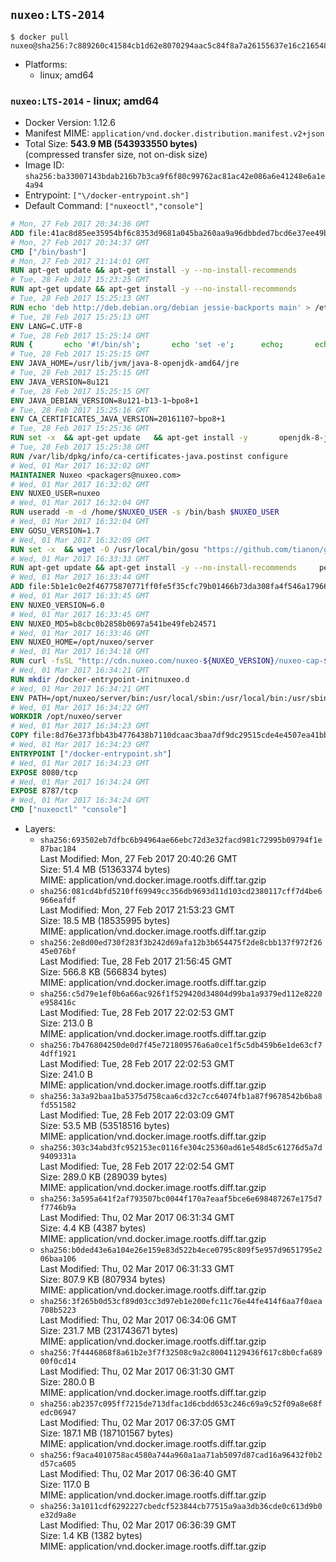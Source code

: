 ## `nuxeo:LTS-2014`

```console
$ docker pull nuxeo@sha256:7c889260c41584cb1d62e8070294aac5c84f8a7a26155637e16c216548deec99
```

-	Platforms:
	-	linux; amd64

### `nuxeo:LTS-2014` - linux; amd64

-	Docker Version: 1.12.6
-	Manifest MIME: `application/vnd.docker.distribution.manifest.v2+json`
-	Total Size: **543.9 MB (543933550 bytes)**  
	(compressed transfer size, not on-disk size)
-	Image ID: `sha256:ba33007143bdab216b7b3ca9f6f80c99762ac81ac42e086a6e41248e6a1e4a94`
-	Entrypoint: `["\/docker-entrypoint.sh"]`
-	Default Command: `["nuxeoctl","console"]`

```dockerfile
# Mon, 27 Feb 2017 20:34:36 GMT
ADD file:41ac8d85ee35954bf6c8353d9681a045ba260aa9a96dbbded7bcd6e37ee49bea in / 
# Mon, 27 Feb 2017 20:34:37 GMT
CMD ["/bin/bash"]
# Mon, 27 Feb 2017 21:14:01 GMT
RUN apt-get update && apt-get install -y --no-install-recommends 		ca-certificates 		curl 		wget 	&& rm -rf /var/lib/apt/lists/*
# Tue, 28 Feb 2017 15:23:25 GMT
RUN apt-get update && apt-get install -y --no-install-recommends 		bzip2 		unzip 		xz-utils 	&& rm -rf /var/lib/apt/lists/*
# Tue, 28 Feb 2017 15:25:13 GMT
RUN echo 'deb http://deb.debian.org/debian jessie-backports main' > /etc/apt/sources.list.d/jessie-backports.list
# Tue, 28 Feb 2017 15:25:13 GMT
ENV LANG=C.UTF-8
# Tue, 28 Feb 2017 15:25:14 GMT
RUN { 		echo '#!/bin/sh'; 		echo 'set -e'; 		echo; 		echo 'dirname "$(dirname "$(readlink -f "$(which javac || which java)")")"'; 	} > /usr/local/bin/docker-java-home 	&& chmod +x /usr/local/bin/docker-java-home
# Tue, 28 Feb 2017 15:25:15 GMT
ENV JAVA_HOME=/usr/lib/jvm/java-8-openjdk-amd64/jre
# Tue, 28 Feb 2017 15:25:15 GMT
ENV JAVA_VERSION=8u121
# Tue, 28 Feb 2017 15:25:15 GMT
ENV JAVA_DEBIAN_VERSION=8u121-b13-1~bpo8+1
# Tue, 28 Feb 2017 15:25:16 GMT
ENV CA_CERTIFICATES_JAVA_VERSION=20161107~bpo8+1
# Tue, 28 Feb 2017 15:25:36 GMT
RUN set -x 	&& apt-get update 	&& apt-get install -y 		openjdk-8-jre-headless="$JAVA_DEBIAN_VERSION" 		ca-certificates-java="$CA_CERTIFICATES_JAVA_VERSION" 	&& rm -rf /var/lib/apt/lists/* 	&& [ "$JAVA_HOME" = "$(docker-java-home)" ]
# Tue, 28 Feb 2017 15:25:38 GMT
RUN /var/lib/dpkg/info/ca-certificates-java.postinst configure
# Wed, 01 Mar 2017 16:32:02 GMT
MAINTAINER Nuxeo <packagers@nuxeo.com>
# Wed, 01 Mar 2017 16:32:02 GMT
ENV NUXEO_USER=nuxeo
# Wed, 01 Mar 2017 16:32:04 GMT
RUN useradd -m -d /home/$NUXEO_USER -s /bin/bash $NUXEO_USER
# Wed, 01 Mar 2017 16:32:04 GMT
ENV GOSU_VERSION=1.7
# Wed, 01 Mar 2017 16:32:09 GMT
RUN set -x 	&& wget -O /usr/local/bin/gosu "https://github.com/tianon/gosu/releases/download/$GOSU_VERSION/gosu-$(dpkg --print-architecture)" 	&& wget -O /usr/local/bin/gosu.asc "https://github.com/tianon/gosu/releases/download/$GOSU_VERSION/gosu-$(dpkg --print-architecture).asc" 	&& export GNUPGHOME="$(mktemp -d)" 	&& gpg --keyserver ha.pool.sks-keyservers.net --recv-keys B42F6819007F00F88E364FD4036A9C25BF357DD4 	&& gpg --batch --verify /usr/local/bin/gosu.asc /usr/local/bin/gosu 	&& rm -r "$GNUPGHOME" /usr/local/bin/gosu.asc 	&& chmod +x /usr/local/bin/gosu 	&& gosu nobody true
# Wed, 01 Mar 2017 16:33:33 GMT
RUN apt-get update && apt-get install -y --no-install-recommends     perl     locales     pwgen     imagemagick     ffmpeg2theora     ufraw     poppler-utils     libreoffice     libwpd-tools     exiftool     ghostscript  && rm -rf /var/lib/apt/lists/*
# Wed, 01 Mar 2017 16:33:44 GMT
ADD file:5b1e1c0e2f46775870771ff0fe5f35cfc79b01466b73da308fa4f546a1796610 in /etc/ImageMagick/policy.xml 
# Wed, 01 Mar 2017 16:33:45 GMT
ENV NUXEO_VERSION=6.0
# Wed, 01 Mar 2017 16:33:45 GMT
ENV NUXEO_MD5=b8cbc0b2858b0697a541be49feb24571
# Wed, 01 Mar 2017 16:33:46 GMT
ENV NUXEO_HOME=/opt/nuxeo/server
# Wed, 01 Mar 2017 16:34:18 GMT
RUN curl -fsSL "http://cdn.nuxeo.com/nuxeo-${NUXEO_VERSION}/nuxeo-cap-${NUXEO_VERSION}-tomcat.zip" -o /tmp/nuxeo-distribution-tomcat.zip     && echo "$NUXEO_MD5 /tmp/nuxeo-distribution-tomcat.zip" | md5sum -c -     && mkdir -p /tmp/nuxeo-distribution $(dirname $NUXEO_HOME)     && unzip -q -d /tmp/nuxeo-distribution /tmp/nuxeo-distribution-tomcat.zip     && DISTDIR=$(/bin/ls /tmp/nuxeo-distribution | head -n 1)     && mv /tmp/nuxeo-distribution/$DISTDIR $NUXEO_HOME     && sed -i -e "s/^org.nuxeo.distribution.package.*/org.nuxeo.distribution.package=docker/" $NUXEO_HOME/templates/common/config/distribution.properties     && rm -rf /tmp/nuxeo-distribution*     && chmod +x $NUXEO_HOME/bin/*ctl $NUXEO_HOME/bin/*.sh
# Wed, 01 Mar 2017 16:34:21 GMT
RUN mkdir /docker-entrypoint-initnuxeo.d
# Wed, 01 Mar 2017 16:34:21 GMT
ENV PATH=/opt/nuxeo/server/bin:/usr/local/sbin:/usr/local/bin:/usr/sbin:/usr/bin:/sbin:/bin
# Wed, 01 Mar 2017 16:34:22 GMT
WORKDIR /opt/nuxeo/server
# Wed, 01 Mar 2017 16:34:23 GMT
COPY file:8d76e373fbb43b4776438b7110dcaac3baa7df9dc29515cde4e4507ea41bb412 in / 
# Wed, 01 Mar 2017 16:34:23 GMT
ENTRYPOINT ["/docker-entrypoint.sh"]
# Wed, 01 Mar 2017 16:34:23 GMT
EXPOSE 8080/tcp
# Wed, 01 Mar 2017 16:34:24 GMT
EXPOSE 8787/tcp
# Wed, 01 Mar 2017 16:34:24 GMT
CMD ["nuxeoctl" "console"]
```

-	Layers:
	-	`sha256:693502eb7dfbc6b94964ae66ebc72d3e32facd981c72995b09794f1e87bac184`  
		Last Modified: Mon, 27 Feb 2017 20:40:26 GMT  
		Size: 51.4 MB (51363374 bytes)  
		MIME: application/vnd.docker.image.rootfs.diff.tar.gzip
	-	`sha256:081cd4bfd5210ff69949cc356db9693d11d103cd2380117cff7d4be6966eafdf`  
		Last Modified: Mon, 27 Feb 2017 21:53:23 GMT  
		Size: 18.5 MB (18535995 bytes)  
		MIME: application/vnd.docker.image.rootfs.diff.tar.gzip
	-	`sha256:2e8d00ed730f283f3b242d69afa12b3b654475f2de8cbb137f972f2645e076bf`  
		Last Modified: Tue, 28 Feb 2017 21:56:45 GMT  
		Size: 566.8 KB (566834 bytes)  
		MIME: application/vnd.docker.image.rootfs.diff.tar.gzip
	-	`sha256:c5d79e1ef0b6a66ac926f1f529420d34804d99ba1a9379ed112e8220e958416c`  
		Last Modified: Tue, 28 Feb 2017 22:02:53 GMT  
		Size: 213.0 B  
		MIME: application/vnd.docker.image.rootfs.diff.tar.gzip
	-	`sha256:7b476804250de0d7f45e721809576a6a0ce1f5c5db459b6e1de63cf74dff1921`  
		Last Modified: Tue, 28 Feb 2017 22:02:53 GMT  
		Size: 241.0 B  
		MIME: application/vnd.docker.image.rootfs.diff.tar.gzip
	-	`sha256:3a3a92baa1ba5375d758caa6cd32c7cc64074fb1a87f9678542b6ba8fd551582`  
		Last Modified: Tue, 28 Feb 2017 22:03:09 GMT  
		Size: 53.5 MB (53518516 bytes)  
		MIME: application/vnd.docker.image.rootfs.diff.tar.gzip
	-	`sha256:303c34abd3fc952153ec0116fe304c25360ad61e548d5c61276d5a7d9409331a`  
		Last Modified: Tue, 28 Feb 2017 22:02:54 GMT  
		Size: 289.0 KB (289039 bytes)  
		MIME: application/vnd.docker.image.rootfs.diff.tar.gzip
	-	`sha256:3a595a641f2af793507bc0044f170a7eaaf5bce6e698487267e175d7f7746b9a`  
		Last Modified: Thu, 02 Mar 2017 06:31:34 GMT  
		Size: 4.4 KB (4387 bytes)  
		MIME: application/vnd.docker.image.rootfs.diff.tar.gzip
	-	`sha256:b0ded43e6a104e26e159e83d522b4ece0795c809f5e957d9651795e206baa106`  
		Last Modified: Thu, 02 Mar 2017 06:31:33 GMT  
		Size: 807.9 KB (807934 bytes)  
		MIME: application/vnd.docker.image.rootfs.diff.tar.gzip
	-	`sha256:3f265b0d53cf89d03cc3d97eb1e200efc11c76e44fe414f6aa7f0aea708b5223`  
		Last Modified: Thu, 02 Mar 2017 06:34:06 GMT  
		Size: 231.7 MB (231743671 bytes)  
		MIME: application/vnd.docker.image.rootfs.diff.tar.gzip
	-	`sha256:7f4446868f8a61b2e3f7f32508c9a2c80041129436f617c8b0cfa68900f0cd14`  
		Last Modified: Thu, 02 Mar 2017 06:31:30 GMT  
		Size: 280.0 B  
		MIME: application/vnd.docker.image.rootfs.diff.tar.gzip
	-	`sha256:ab2357c095ff7215de713dfac1d6cbdd653c246c69a9c52f09a8e68fedc06947`  
		Last Modified: Thu, 02 Mar 2017 06:37:05 GMT  
		Size: 187.1 MB (187101567 bytes)  
		MIME: application/vnd.docker.image.rootfs.diff.tar.gzip
	-	`sha256:f9aca4010758ac4580a744a960a1aa71ab5097d87cad16a96432f0b2d57ca605`  
		Last Modified: Thu, 02 Mar 2017 06:36:40 GMT  
		Size: 117.0 B  
		MIME: application/vnd.docker.image.rootfs.diff.tar.gzip
	-	`sha256:3a1011cdf6292227cbedcf523844cb77515a9aa3db36cde0c613d9b0e32d9a8e`  
		Last Modified: Thu, 02 Mar 2017 06:36:39 GMT  
		Size: 1.4 KB (1382 bytes)  
		MIME: application/vnd.docker.image.rootfs.diff.tar.gzip
